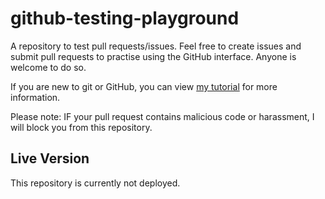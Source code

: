 # github-testing-playground

A repository to test pull requests/issues. Feel free to create issues and submit pull requests to practise using the GitHub interface. Anyone is welcome to do so.

If you are new to git or GitHub, you can view [my tutorial](https://blog.nhcarrigan.com/git-and-github-ckdduz18c01a8yss1fg5dd7fg) for more information.

Please note: IF your pull request contains malicious code or harassment, I will block you from this repository.

## Live Version

This repository is currently not deployed.